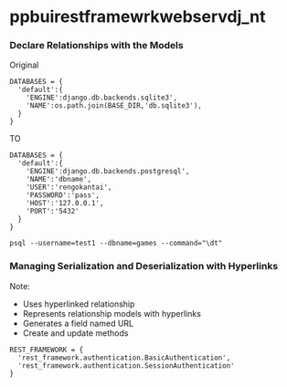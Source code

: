 # ppbuirestframewrkwebservdj_nt

### Declare Relationships with the Models
Original
```
DATABASES = {
  'default':{
    'ENGINE':django.db.backends.sqlite3',
    'NAME':os.path.join(BASE_DIR,'db.sqlite3'),
  }
}
```
TO
```
DATABASES = {
  'default':{
    'ENGINE':django.db.backends.postgresql',
    'NAME':'dbname',
    'USER':'rengokantai',
    'PASSWORD':'pass',
    'HOST':'127.0.0.1',
    'PORT':'5432'
  }
}
```
```
psql --username=test1 --dbname=games --command="\dt"
```

### Managing Serialization and Deserialization with Hyperlinks
Note:
- Uses hyperlinked relationship
- Represents relationship models with hyperlinks
- Generates a field named URL
- Create and update methods

```
REST_FRAMEWORK = {
  'rest_framework.authentication.BasicAuthentication',
  'rest_framework.authentication.SessionAuthentication'
}
```
